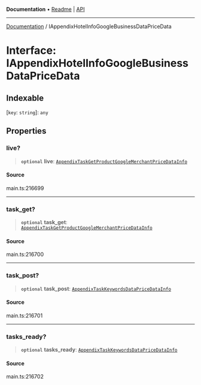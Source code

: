 **Documentation** • [Readme](../README.md) \| [API](../globals.md)

***

[Documentation](../README.md) / IAppendixHotelInfoGoogleBusinessDataPriceData

# Interface: IAppendixHotelInfoGoogleBusinessDataPriceData

## Indexable

 \[`key`: `string`\]: `any`

## Properties

### live?

> **`optional`** **live**: [`AppendixTaskGetProductGoogleMerchantPriceDataInfo`](../classes/AppendixTaskGetProductGoogleMerchantPriceDataInfo.md)

#### Source

main.ts:216699

***

### task\_get?

> **`optional`** **task\_get**: [`AppendixTaskGetProductGoogleMerchantPriceDataInfo`](../classes/AppendixTaskGetProductGoogleMerchantPriceDataInfo.md)

#### Source

main.ts:216700

***

### task\_post?

> **`optional`** **task\_post**: [`AppendixTaskKeywordsDataPriceDataInfo`](../classes/AppendixTaskKeywordsDataPriceDataInfo.md)

#### Source

main.ts:216701

***

### tasks\_ready?

> **`optional`** **tasks\_ready**: [`AppendixTaskKeywordsDataPriceDataInfo`](../classes/AppendixTaskKeywordsDataPriceDataInfo.md)

#### Source

main.ts:216702
